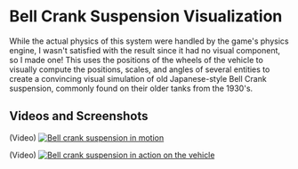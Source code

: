 # Bell Crank Suspension Visualization
While the actual physics of this system were handled by the game's physics engine, I wasn't satisfied with the result since it had no visual component, so I made one!
This uses the positions of the wheels of the vehicle to visually compute the positions, scales, and angles of several entities to create a convincing visual simulation
of old Japanese-style Bell Crank suspension, commonly found on their older tanks from the 1930's.

## Videos and Screenshots

(Video)
[![Bell crank suspension in motion](https://cdn.discordapp.com/attachments/1014416568404418590/1085788769355051049/image.png)](https://cdn.discordapp.com/attachments/654846041027248145/939335654888857681/gmod_i8Xksvhlba.mp4)

(Video)
[![Bell crank suspension in action on the vehicle](https://cdn.discordapp.com/attachments/1014416568404418590/1085790730317987901/image.png)](https://cdn.discordapp.com/attachments/939604219437137991/941247981074665472/gmod_RjdYTrsUdT.mp4)
